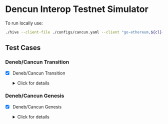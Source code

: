 # Dencun Interop Testnet Simulator

To run locally use:

```bash
./hive --client-file ./configs/cancun.yaml --client "go-ethereum,${cl}-bn,${cl}-vc" --sim eth2/dencun --sim.limit "eth2-deneb-testnet/"
```

## Test Cases

### Deneb/Cancun Transition

* [x] Deneb/Cancun Transition
  <details>
  <summary>Click for details</summary>
  
  - Start two validating nodes that begin on Capella/Shanghai genesis
  - Deneb/Cancun transition occurs on Epoch 1
  - Total of 128 Validators, 64 for each validating node
  - Wait for Deneb fork and start sending blob transactions to the Execution client
  - Verify on the execution client that:
    - Blob (type-3) transactions are included in the blocks
  - Verify on the consensus client that:
    - For each blob transaction on the execution chain, the blob sidecars are available for the
      beacon block at the same height
    - The beacon block lists the correct commitments for each blob
  
  </details>

### Deneb/Cancun Genesis

* [x] Deneb/Cancun Genesis
  <details>
  <summary>Click for details</summary>
  
  - Start two validating nodes that begin on Deneb genesis
  - Total of 128 Validators, 64 for each validating node
  - From the beginning send blob transactions to the Execution client
  - Verify on the execution client that:
    - Blob (type-3) transactions are included in the blocks
  - Verify on the consensus client that:
    - For each blob transaction on the execution chain, the blob sidecars are available for the
      beacon block at the same height
    - The beacon block lists the correct commitments for each blob
  
  </details>


